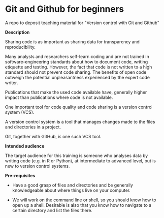 # Git and Github for beginners
A repo to deposit teaching material for "Version control with Git and Github"

**Description**

Sharing code is as important as sharing data for transparency and reproducibility. 

Many analysts and researchers self-learn coding and are not trained in software-engineering standards about how to document code, writing etiquette and testing. However, the fact that code is not written to a high standard should not prevent code sharing. The benefits of open code outweigh the potential unpleasantness experienced by the expert code writer.

Publications that make the used code available have, generally higher impact than publications where code is not available.

One important tool for code quality and code sharing is a version control system (VCS).

A version control system is a tool that manages changes made to the files and directories in a project.

Git, together with GitHub, is one such VCS tool. 

**Intended audience**

The target audience for this training is someone who analyses data by writing code (e.g. in R or Python), at intermediate to advanced level, but is new to version control systems.

**Pre-requisites**

* Have a good grasp of files and directories and be generally knowledgeable about where things live on your computer.

* We will work on the command line or shell, so you should know how to open up a shell. Desirable is also that you know how to navigate to a certain directory and list the files there.


